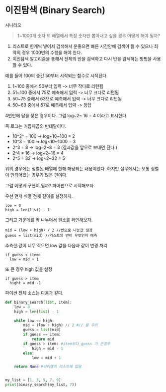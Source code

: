 # 이진탐색 \(Binary Search\)

시나리오

> 1~1000개 숫자 의 배열에서 특정 숫자만 뽑아내고 싶을 경우 어떻게 해야 될까?

1. 리스트로 한개씩 넣어서 검색해서 운좋으면 빠른 시간안에 검색이 될 수 있으나 최악의 경우 1000번의 수행을 해야 한다. 
2. 이진탐색 알고리즘을 통해서 전체의 반을 검색하고 다시 반을 검색하는 방법을 사용할 수 있다. 

예를 들어 100의 중간 50부터 시작되는 함수로 시작된다.

1. 1~100 중에서 50부터 입력 -&gt; 너무 작다로 리턴됨
2. 51~100 중에서 75로 예측해서 입력 -&gt; 너무 크다로 리턴됨
3. 50~75 중에서 63으로 예측해서 입력 -&gt; 너무 크다로 리턴됨
4. 50~63 중에서 57로 예측해서 입력 -&gt; 정답

4번만에 답을 찾은 경우이다. 그럼 log~2~ 16 = 4 이라고 표시한다.

즉 로그는 거듭제곱의 반대말이다.

* 10^2^ = 100 -&gt; log~10~100 = 2
* 10^3 = 100 -&gt; log~10~1000 = 3
* 2^3 = 8 -&gt; log~2~8 = 3 \(결과값을 앞으로 보내면 된다.\)
* 2^4 = 16 -&gt; log~2~16 = 4
* 2^5 = 32 -&gt; log~2~32 = 5

위의 경우에는 정렬된 배열에 한해 해당되는 내용이었다. 하지만 실무에서는 보통 정렬이 안되어있는 경우가 많은 편이다.

그럼 어떻게 구현이 될까? 파이썬으로 시작해보자.

우선 먼저 배열 전체 길이를 설정하자.

```
low = 0
high = len(list) - 1
```

그리고 가운데를 딱 나누어서 원소를 확인해보자.

```
mid = (low + high) / 2 //반으로 나눈값 설정
guess = list(mid) //리스트의 반이 무엇인지 예측
```

추측한 값이 너무 작으면 low 값을 다음과 같이 변경 처리

```
if guess < item:
  low = mid + 1
```

또 큰 경우 high 값을 설정

```
if guess > item
  hight = mid -1
```

파이썬 전체 소스는 다음과 같다. 

```py
def binary_search(list, item):
    low = 0
    high = len(list) - 1

    while low <= high:
        mid = (low + high) // 2 #// 을 주의
        guess = list[mid]
        if guess == item:
            return mid
        if guess > item: #item보다 guess 가 큰경우 
            high = mid - 1
        else:
            low = mid + 1

    return None #아이템이 리스트에 없음


my_list = [1, 3, 5, 7, 9]
print(binary_search(my_list, 7))
```



